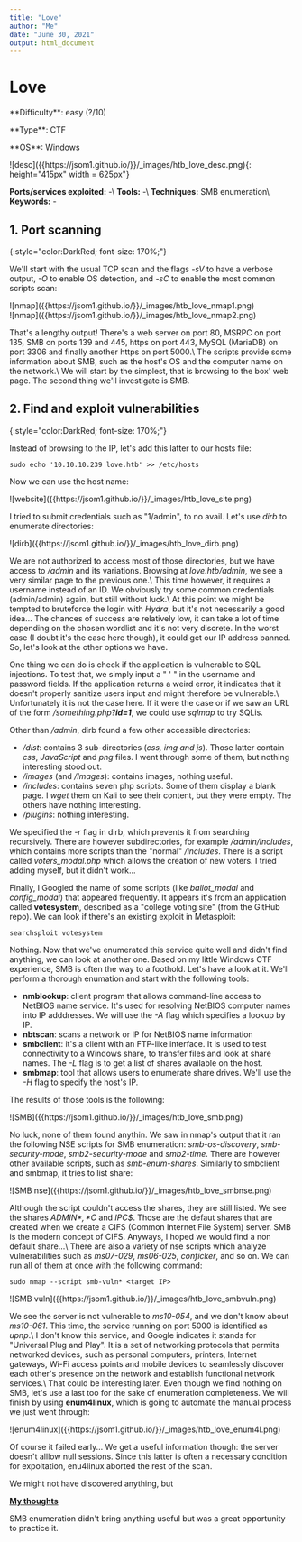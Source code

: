 ```yaml
---
title: "Love"
author: "Me"
date: "June 30, 2021"
output: html_document
---
```


# Love

 <div id="boxinfo">
 <div id="textbox">
 <p class="alignleft">**Difficulty**: easy (?/10)</p>
 <p class="aligncenter">**Type**: CTF</p>
 <p class="alignright">**OS**: Windows</p>
 </div>
 <div style="clear: both;"></div>
 </div> 

<div class="img_container">
![desc]({{https://jsom1.github.io/}}/_images/htb_love_desc.png){: height="415px" width = 625px"}
</div>

**Ports/services exploited:** -\\
**Tools:** -\\
**Techniques:** SMB enumeration\\
**Keywords:** -


## 1. Port scanning
{:style="color:DarkRed; font-size: 170%;"}

We'll start with the usual TCP scan and the flags *-sV* to have a verbose output, *-O* to enable OS detection, and *-sC* to enable the most common scripts scan:

<div class="img_container">
![nmap]({{https://jsom1.github.io/}}/_images/htb_love_nmap1.png)
</div>
<div class="img_container">
![nmap]({{https://jsom1.github.io/}}/_images/htb_love_nmap2.png)
</div>

That's a lengthy output! There's a web server on port 80, MSRPC on port 135, SMB on ports 139 and 445, https on port 443, MySQL (MariaDB) on port 3306 and finally another https on port 5000.\\
The scripts provide some information about SMB, such as the host's OS and the computer name on the network.\\
We will start by the simplest, that is browsing to the box' web page. The second thing we'll investigate is SMB.

## 2. Find and exploit vulnerabilities
{:style="color:DarkRed; font-size: 170%;"}

Instead of browsing to the IP, let's add this latter to our hosts file:

````
sudo echo '10.10.10.239 love.htb' >> /etc/hosts
`````

Now we can use the host name:

<div class="img_container">
![website]({{https://jsom1.github.io/}}/_images/htb_love_site.png)
</div>

I tried to submit credentials such as "1/admin", to no avail. Let's use *dirb* to enumerate directories:

<div class="img_container">
![dirb]({{https://jsom1.github.io/}}/_images/htb_love_dirb.png)
</div>

We are not authorized to access most of those directories, but we have access to */admin* and its variations. Browsing at *love.htb/admin*, we see a very similar page to the previous one.\\
This time however, it requires a username instead of an ID. We obviously try some common credentials (admin/admin) again, but still without luck.\\
At this point we might be tempted to bruteforce the login with *Hydra*, but it's not necessarily a good idea... The chances of success are relatively low, it can take a lot of time depending on the chosen wordlist and it's not very discrete.
In the worst case (I doubt it's the case here though), it could get our IP address banned. So, let's look at the other options we have.

One thing we can do is check if the application is vulnerable to SQL injections.
To test that, we simply input a " ' " in the username and password fields. If the application returns a weird error, it indicates that it doesn't properly sanitize users input and might therefore be vulnerable.\\
Unfortunately it is not the case here. If it were the case or if we saw an URL of the form */something.php?**id=1***, we could use *sqlmap* to try SQLis.

Other than */admin*, dirb found a few other accessible directories: 

- */dist*: contains 3 sub-directories (*css, img and js*). Those latter contain *css*, *JavaScript* and *png* files. I went through some of them, but nothing interesting stood out.
- */images* (and */Images*): contains images, nothing useful.
- */includes*: contains seven php scripts. Some of them display a blank page. I *wget* them on Kali to see their content, but they were empty. The others have nothing interesting.
- */plugins*: nothing interesting.

We specified the *-r* flag in dirb, which prevents it from searching recursively. There are however subdirectories, for example */admin/includes*, which contains more scripts than the "normal" */includes*.
There is a script called *voters_modal.php* which allows the creation of new voters. I tried adding myself, but it didn't work...

Finally, I Googled the name of some scripts (like *ballot_modal* and *config_modal*) that appeared frequently. It appears it's from an application called **votesystem**, described as a "college voting site" (from the GitHub repo).
We can look if there's an existing exploit in Metasploit:

````
searchsploit votesystem
`````

Nothing. Now that we've enumerated this service quite well and didn't find anything, we can look at another one. Based on my little Windows CTF experience, SMB is often the way to a foothold.
Let's have a look at it. We'll perform a thorough enumation and start with the following tools:

- **nmblookup**: client program that allows command-line access to NetBIOS name service. It's used for resolving NetBIOS computer names into IP adddresses. We will use the *-A* flag which specifies a lookup by IP.
- **nbtscan**: scans a network or IP for NetBIOS name information
- **smbclient**: it's a client with an FTP-like interface. It is used to test connectivity to a Windows share, to transfer files and look at share names. The *-L* flag is to get a list of shares available on the host.
- **smbmap**: tool that allows users to enumerate share drives. We'll use the *-H* flag to specify the host's IP.

The results of those tools is the following:

<div class="img_container">
![SMB]({{https://jsom1.github.io/}}/_images/htb_love_smb.png)
</div>

No luck, none of them found anythin. We saw in nmap's output that it ran the following NSE scripts for SMB enumeration: *smb-os-discovery*, *smb-security-mode*, *smb2-security-mode* and *smb2-time*.
There are however other available scripts, such as *smb-enum-shares*. Similarly to smbclient and smbmap, it tries to list share:

<div class="img_container">
![SMB nse]({{https://jsom1.github.io/}}/_images/htb_love_smbnse.png)
</div>

Although the script couldn't access the shares, they are still listed. We see the shares *ADMIN$*, *C$* and *IPC$*. Those are the defaut shares that are created when we create a CIFS (Common Internet File System) server. SMB is the modern concept of CIFS.
Anyways, I hoped we would find a non default share...\\
There are also a variety of nse scripts which analyze vulnerabilities such as *ms07-029*, *ms06-025*, *conficker*, and so on. We can run all of them at once with the following command:

````
sudo nmap --script smb-vuln* <target IP>
`````

<div class="img_container">
![SMB vuln]({{https://jsom1.github.io/}}/_images/htb_love_smbvuln.png)
</div>

We see the server is not vulnerable to *ms10-054*, and we don't know about *ms10-061*. This time, the service running on port 5000 is identified as *upnp*.\\
I don't know this service, and Google indicates it stands for "Universal Plug and Play". 
It is a set of networking protocols that permits networked devices, such as personal computers, printers, Internet gateways, Wi-Fi access points and mobile devices to seamlessly discover each other's presence on the network and establish functional network services.\\
That could be interesting later. Even though we find nothing on SMB, let's use a last too for the sake of enumeration completeness. We will finish by using **enum4linux**, which is going to automate the manual process we just went through:

<div class="img_container">
![enum4linux]({{https://jsom1.github.io/}}/_images/htb_love_enum4l.png)
</div>

Of course it failed early... We get a useful information though: the server doesn't alllow null sessions. Since this latter is often a necessary condition for expoitation, enu4linux aborted the rest of the scan.

We might not have discovered anything, but






<ins>**My thoughts**</ins>
 
SMB enumeration didn't bring anything useful but was a great opportunity to practice it.

